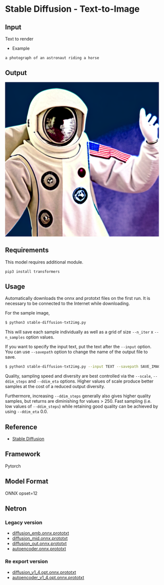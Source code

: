 # Stable Diffusion - Text-to-Image

## Input

Text to render

- Example
```
a photograph of an astronaut riding a horse
```

## Output

![Output](output.png)

## Requirements
This model requires additional module.

```
pip3 install transformers
```

## Usage
Automatically downloads the onnx and prototxt files on the first run.
It is necessary to be connected to the Internet while downloading.

For the sample image,
```bash
$ python3 stable-diffusion-txt2img.py
```

This will save each sample individually as well as a grid of size `--n_iter` x `--n_samples` option values.

If you want to specify the input text, put the text after the `--input` option.  
You can use `--savepath` option to change the name of the output file to save.
```bash
$ python3 stable-diffusion-txt2img.py --input TEXT --savepath SAVE_IMAGE_PATH
```

Quality, sampling speed and diversity are best controlled via the `--scale`, `--ddim_steps` and `--ddim_eta` options.
Higher values of scale produce better samples at the cost of a reduced output diversity.

Furthermore, increasing `--ddim_steps` generally also gives higher quality samples, but returns are diminishing for values > 250. Fast sampling (i.e. low values of `--ddim_steps`) while retaining good quality can be achieved by using `--ddim_eta` 0.0.

## Reference

- [Stable Diffusion](https://github.com/CompVis/stable-diffusion)

## Framework

Pytorch

## Model Format

ONNX opset=12

## Netron

### Legacy version

- [diffusion_emb.onnx.prototxt](https://netron.app/?url=https://storage.googleapis.com/ailia-models/stable-diffusion-txt2img/diffusion_emb.onnx.prototxt)  
- [diffusion_mid.onnx.prototxt](https://netron.app/?url=https://storage.googleapis.com/ailia-models/stable-diffusion-txt2img/diffusion_mid.onnx.prototxt)  
- [diffusion_out.onnx.prototxt](https://netron.app/?url=https://storage.googleapis.com/ailia-models/stable-diffusion-txt2img/diffusion_out.onnx.prototxt)  
- [autoencoder.onnx.prototxt](https://netron.app/?url=https://storage.googleapis.com/ailia-models/stable-diffusion-txt2img/autoencoder.onnx.prototxt)

### Re export version

- [diffusion_v1_4.opt.onnx.prototxt](https://netron.app/?url=https://storage.googleapis.com/ailia-models/stable-diffusion-txt2img/diffusion_v1_4.opt.onnx.prototxt)  
- [autoencoder_v1_4.opt.onnx.prototxt](https://netron.app/?url=https://storage.googleapis.com/ailia-models/stable-diffusion-txt2img/autoencoder_v1_4.opt.onnx.prototxt)

